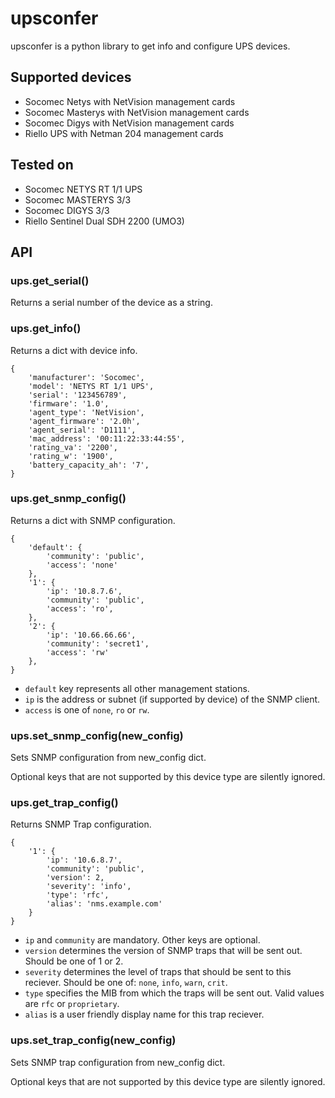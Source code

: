 # upsconfer

upsconfer is a python library to get info and configure UPS devices.

## Supported devices

* Socomec Netys with NetVision management cards
* Socomec Masterys with NetVision management cards
* Socomec Digys with NetVision management cards
* Riello UPS with Netman 204 management cards

## Tested on

* Socomec NETYS RT 1/1 UPS
* Socomec MASTERYS 3/3
* Socomec DIGYS 3/3
* Riello Sentinel Dual SDH 2200 (UMO3)


## API

### ups.get_serial()

Returns a serial number of the device as a string.

### ups.get_info()

Returns a dict with device info.
```
{
    'manufacturer': 'Socomec',
    'model': 'NETYS RT 1/1 UPS',
    'serial': '123456789',
    'firmware': '1.0',
    'agent_type': 'NetVision',
    'agent_firmware': '2.0h',
    'agent_serial': 'D1111',
    'mac_address': '00:11:22:33:44:55',
    'rating_va': '2200',
    'rating_w': '1900',
    'battery_capacity_ah': '7',
}
```

### ups.get_snmp_config()

Returns a dict with SNMP configuration.
```
{
    'default': {
        'community': 'public',
        'access': 'none'
    },
    '1': {
        'ip': '10.8.7.6',
        'community': 'public',
        'access': 'ro',
    },
    '2': {
        'ip': '10.66.66.66',
        'community': 'secret1',
        'access': 'rw'
    },
}
```

* `default` key represents all other management stations.
* `ip` is the address or subnet (if supported by device) of the SNMP client.
* `access` is one of `none`, `ro` or `rw`.

### ups.set_snmp_config(new_config)

Sets SNMP configuration from new_config dict.

Optional keys that are not supported by this device type are silently ignored.

### ups.get_trap_config()

Returns SNMP Trap configuration.

```
{
    '1': {
        'ip': '10.6.8.7',
        'community': 'public',
        'version': 2,
        'severity': 'info',
        'type': 'rfc',
        'alias': 'nms.example.com'
    }
}
```

* `ip` and `community` are mandatory. Other keys are optional.
* `version` determines the version of SNMP traps that will be sent out. Should be one of 1 or 2.
* `severity` determines the level of traps that should be sent to this reciever. Should be one of: `none`, `info`, `warn`, `crit`.
* `type` specifies the MIB from which the traps will be sent out. Valid values are `rfc` or `proprietary`.
* `alias` is a user friendly display name for this trap reciever.

### ups.set_trap_config(new_config)

Sets SNMP trap configuration from new_config dict.

Optional keys that are not supported by this device type are silently ignored.

